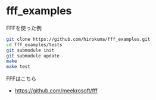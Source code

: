 # fff_examples
FFFを使った例

```bash
git clone https://github.com/hirokuma/fff_examples.git
cd fff_examples/tests
git submodule init
git submodule update
make
make test
```

FFFはこちら
  * https://github.com/meekrosoft/fff
